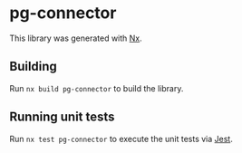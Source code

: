# pg-connector

This library was generated with [Nx](https://nx.dev).

## Building

Run `nx build pg-connector` to build the library.

## Running unit tests

Run `nx test pg-connector` to execute the unit tests via [Jest](https://jestjs.io).
